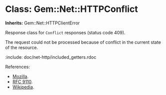# Class: Gem::Net::HTTPConflict
**Inherits:** Gem::Net::HTTPClientError
    

Response class for `Conflict` responses (status code 409).

The request could not be processed because of conflict in the current state of
the resource.

:include: doc/net-http/included_getters.rdoc

References:

*   [Mozilla](https://developer.mozilla.org/en-US/docs/Web/HTTP/Status/409).
*   [RFC 9110](https://www.rfc-editor.org/rfc/rfc9110.html#name-409-conflict).
*   [Wikipedia](https://en.wikipedia.org/wiki/List_of_HTTP_status_codes#409).



